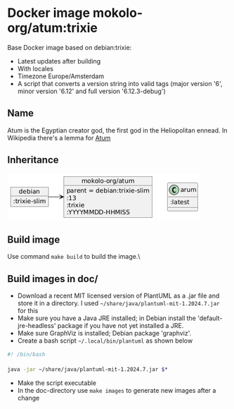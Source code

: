# Docker image mokolo-org/atum:trixie

Base Docker image based on debian:trixie:

- Latest updates after building
- With locales
- Timezone Europe/Amsterdam
- A script that converts a version string into valid tags
  (major version '6', minor version '6.12' and full version '6.12.3-debug')

## Name

Atum is the Egyptian creator god, the first god in the Heliopolitan ennead.
In Wikipedia there's a lemma for [Atum](https://en.wikipedia.org/wiki/Atum)

## Inheritance

![Inheritance](doc/inheritance.png)

## Build image

Use command `make build` to build the image.\

## Build images in doc/

- Download a recent MIT licensed version of PlantUML as a .jar file
  and store it in a directory.
  I used `~/share/java/plantuml-mit-1.2024.7.jar` for this
- Make sure you have a Java JRE installed;
  in Debian install the 'default-jre-headless' package
  if you have not yet installed a JRE.
- Make sure GraphViz is installed;
  Debian package 'graphviz'.
- Create a bash script `~/.local/bin/plantuml` as shown below

```bash
#! /bin/bash

java -jar ~/share/java/plantuml-mit-1.2024.7.jar $*
```

- Make the script executable
- In the doc-directory use `make images` to generate new images after a change
